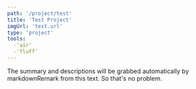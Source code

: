 ```yaml
---
path: '/project/test'
title: 'Test Project'
imgUrl: 'test.url'
type: 'project'
tools: 
  -'air' 
  -'fluff'
---
```


The summary and descriptions will be grabbed automatically by markdownRemark
from this text. So that's no problem.
